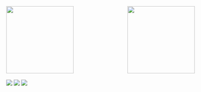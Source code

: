 <div>
  
  <img  height="180em" src="https://github-readme-stats.vercel.app/api?username=henrylacava&show_icons=true&theme=default)"/>
  <img align="right" height="180em" src="https://github-readme-stats.vercel.app/api/top-langs/?username=henrylacava&layout=compact)"/>
</div>
 <br>

<div>
  <a href="https://www.linkedin.com/in/henry-lacava-de-brito-piunti-96b975246/" target="_blank"><img src="https://img.shields.io/badge/-LinkedIn-%230077B5?style=for-the-badge&logo=linkedin&logoColor=white" target="_blank"></a> 
  <a href="https://www.instagram.com/henry_lacava/" target="_blank"><img src="https://img.shields.io/badge/-Instagram-%23E4405F?style=for-the-badge&logo=instagram&logoColor=white" target="_blank"></a> 
  <a href = "mailto:lavahenry@gmail.com"><img src="https://img.shields.io/badge/-Gmail-%23333?style=for-the-badge&logo=gmail&logoColor=white" target="_blank"></a> 
  
</div>


<!--
**henrylacava/henrylacava** is a ✨ _special_ ✨ repository because its `README.md` (this file) appears on your GitHub profile.

Here are some ideas to get you started:

- 🔭 I’m currently working on ...
- 🌱 I’m currently learning ...
- 👯 I’m looking to collaborate on ...
- 🤔 I’m looking for help with ...
- 💬 Ask me about ...
- 📫 How to reach me: ...
- 😄 Pronouns: ...
- ⚡ Fun fact: ...
-->
